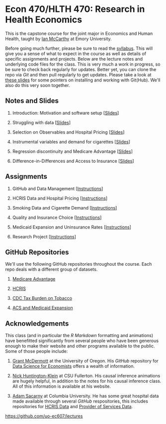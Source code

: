 # Econ 470/HLTH 470: Research in Health Economics

This is the capstone course for the joint major in Economics and Human Health, taught by [Ian McCarthy](http://ianmccarthyecon.com) at Emory University. 

Before going much further, please be sure to read the [syllabus](Syllabus/Econ470-Syllabus.pdf). This will give you a sense of what to expect in the course as well as details of specific assignments and projects. Below are the lecture notes and underlying code files for the class. This is very much a work in progress, so be sure to check back regularly for updates. Better yet, you can clone the repo via *Git* and then pull regularly to get updates. Please take a look at [these slides](01-Introduction/01-Introduction.html) for some pointers on installing and working with Git(Hub). We'll also do this very soon together.


## Notes and Slides
1. Introduction: Motivation and software setup \[[Slides](01-Introduction/01-Introduction.html)\]

2. Struggling with data
\[[Slides](02-DataStruggles/02-DataStruggles.html)\]

3. Selection on Observables and Hospital Pricing
\[[Slides](03-Selection-HospitalPricing/03-Selection-HospitalPricing.html)\]

4. Instrumental variables and demand for cigarettes \[[Slides](04-IV-Smoking/04-IV-Smoking.html)\]

5. Regression discontinuity and Medicare Advantage \[[Slides](05-RD-MAQuality/05-RD-MAQuality.html)\]

6. Difference-in-Differences and Access to Insurance \[[Slides](06-DD-ACA/06-DD-ACA.html)\]


## Assignments
1. GitHub and Data Management \[[Instructions](assignments/hwk-01.html)\]

2. HCRIS Data and Hospital Pricing \[[Instructions](assignments/hwk-02.html)\]

3. Smoking Data and Cigarette Demand \[[Instructions](assignments/hwk-03.html)\]

4. Quality and Insurance Choice \[[Instructions](assignments/hwk-04.html)\]

5. Medicaid Expansion and Uninsurance Rates \[[Instructions](assignments/hwk-05.html)\]

6. Research Project \[[Instructions](assignments/project.html)\]


## GitHub Repositories
We'll use the following GitHub repositories throughout the course. Each repo deals with a different group of datasets.

1. [Medicare Advantage](https://github.com/imccart/Medicare-Advantage)

2. [HCRIS](https://github.com/imccart/HCRIS)

3. [CDC Tax Burden on Tobacco](https://github.com/imccart/CDC-Tobacco)

4. [ACS and Medicaid Expansion](https://github.com/imccart/Insurance-Access)


## Acknowledgements
This class (and in particular the *R Markdown* formatting and animations) have benefitted significantly from several people who have been generous enough to make their website and other programs available to the public. Some of those people include:

1. [Grant McDermott](https://grantmcdermott.com/) at the University of Oregon. His *GitHub* repository for [Data Science for Economists](https://github.com/uo-ec607/lectures) offers a wealth of information.

2. [Nick Huntington-Klein](http://nickchk.com/) at CSU Fullerton. His causal inference animations are hugely helpful, in addition to the notes for his causal inference class. All of this information is available at his website.

3. [Adam Sacarny](http://sacarny.com/) at Columbia University. He has some great hospital data made available through several *GitHub* respositories, this includes repositories for [HCRIS Data](https://github.com/asacarny/hospital-cost-reports) and [Provider of Services Data](https://github.com/asacarny/provider-of-services).

https://github.com/uo-ec607/lectures